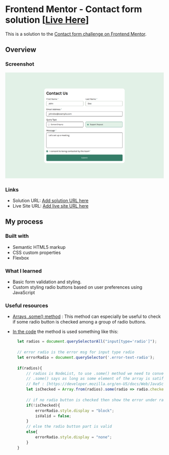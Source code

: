 # Frontend Mentor - Contact form solution [[Live Here](https://contact-form-frontend-mentor-rouge.vercel.app/)]

This is a solution to the [Contact form challenge on Frontend Mentor](https://www.frontendmentor.io/challenges/contact-form--G-hYlqKJj).

## Overview

### Screenshot

![Preview](./preview.png)

### Links

- Solution URL: [Add solution URL here](https://github.com/AKR2803/contact-form-frontend-mentor)
- Live Site URL: [Add live site URL here](https://contact-form-frontend-mentor-rouge.vercel.app/)

## My process

### Built with

- Semantic HTML5 markup
- CSS custom properties
- Flexbox

### What I learned

- Basic form validation and styling.
- Custom styling radio buttons based on user preferences using JavaScript

### Useful resources

- [Arrays .some() method](https://developer.mozilla.org/en-US/docs/Web/JavaScript/Reference/Global_Objects/Array/some#parameters) : This method can especially be useful to check if some radio button is checked among a group of radio buttons.
- [In the code](https://github.com/AKR2803/contact-form-frontend-mentor/blob/main/script/script.js#L64) the method is used something like this:

  ```javascript
    let radios = document.querySelectorAll("input[type='radio']");
    
    // error radio is the error msg for input type radio
    let errorRadio = document.querySelector('.error-text-radio');

    if(radios){
        // radios is NodeList, to use .some() method we need to convert it to an array first
        // .some() says as long as some element of the array is satifying a condition return true
        // Ref : [https://developer.mozilla.org/en-US/docs/Web/JavaScript/Reference/Global_Objects/Array/some]
        let isChecked = Array.from(radios).some(radio => radio.checked);

        // if no radio button is checked then show the error under radio buttons and assign `isValid = false`
        if(!isChecked){
            errorRadio.style.display = "block";
            isValid = false;
        } 
        // else the radio button part is valid
        else{
            errorRadio.style.display = "none";
        }
    }
  ```